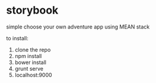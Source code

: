 storybook
=========

simple choose your own adventure app using MEAN stack

to install:

1. clone the repo
2. npm install
3. bower install
4. grunt serve
5. localhost:9000
